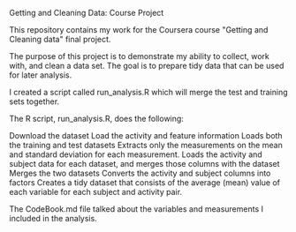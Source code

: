 Getting and Cleaning Data: Course Project

This repository contains my work for the Coursera course "Getting and Cleaning data" final project.

The purpose of this project is to demonstrate my ability to collect, work with, and clean a data set. The goal is to prepare tidy data that can be used for later analysis.

I created a script called run_analysis.R which will merge the test and training sets together. 

The R script, run_analysis.R, does the following:

Download the dataset 
Load the activity and feature information
Loads both the training and test datasets
Extracts only the measurements on the mean and standard deviation for each measurement.
Loads the activity and subject data for each dataset, and merges those columns with the dataset
Merges the two datasets
Converts the activity and subject columns into factors
Creates a tidy dataset that consists of the average (mean) value of each variable for each subject and activity pair.


The CodeBook.md file talked about the variables and measurements I included in the analysis. 










